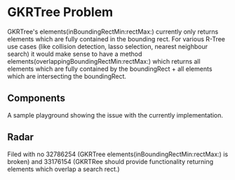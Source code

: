 # GKRTree Problem

GKRTree's elements(inBoundingRectMin:rectMax:) currently only returns elements which are fully contained in the bounding rect.
For various R-Tree use cases (like collision detection, lasso selection, nearest neighbour search) it would make sense to have a method elements(overlappingBoundingRectMin:rectMax:) which returns all elements which are fully contained by the boundingRect + all elements which are intersecting the boundingRect.

## Components

A sample playground showing the issue with the currently implementation.

## Radar

Filed with no 32786254 (GKRTree elements(inBoundingRectMin:rectMax:) is broken)
and 33176154 (GKRTRee should provide functionality returning elements which overlap a search rect.)
